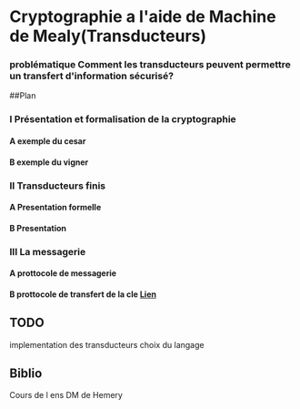 # Cryptographie a l'aide de Machine de Mealy(Transducteurs)

### problématique Comment les transducteurs peuvent permettre un transfert d'information sécurisé?

##Plan

### I Présentation et formalisation de la cryptographie
####        A exemple du cesar
####        B exemple du vigner
        
### II Transducteurs finis
####        A Presentation formelle
####        B Presentation
        
### III La messagerie
####        A prottocole de messagerie 
####        B prottocole  de transfert de la cle [Lien](https://fr.wikipedia.org/wiki/%C3%89change_de_cl%C3%A9 "Wiki")

## TODO 
implementation des transducteurs 
choix du langage

## Biblio

Cours de l ens 
DM de Hemery 


